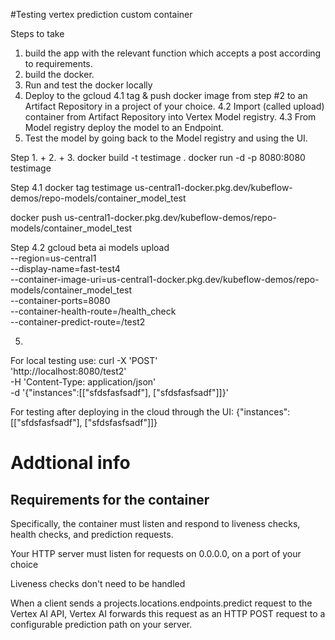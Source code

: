 #Testing vertex prediction custom container

Steps to take
1. build the app with the relevant function which accepts a post according to requirements.
2. build the docker.
3. Run and test the docker locally
4. Deploy to the gcloud
4.1 tag & push docker image from step #2 to an Artifact Repository in a project of your choice.
4.2 Import (called upload) container from Artifact Repository into Vertex Model registry.
4.3 From Model registry deploy the model to an Endpoint.
5. Test the model by going back to the Model registry and using the UI.

Step 1. + 2. + 3.
docker build -t testimage .
docker run -d -p 8080:8080 testimage

Step 4.1
docker tag testimage us-central1-docker.pkg.dev/kubeflow-demos/repo-models/container_model_test

docker push us-central1-docker.pkg.dev/kubeflow-demos/repo-models/container_model_test

Step 4.2
gcloud beta ai models upload \
  --region=us-central1 \
  --display-name=fast-test4 \
  --container-image-uri=us-central1-docker.pkg.dev/kubeflow-demos/repo-models/container_model_test \
  --container-ports=8080 \
  --container-health-route=/health_check \
  --container-predict-route=/test2

5.
For local testing use:
  curl -X 'POST' \
  'http://localhost:8080/test2' \
  -H 'Content-Type: application/json' \
  -d '{"instances":[["sfdsfasfsadf"], ["sfdsfasfsadf"]]}'

For testing after deploying in the cloud through the UI:
{"instances":[["sfdsfasfsadf"], ["sfdsfasfsadf"]]}



# Addtional info
## Requirements for the container
Specifically, the container must listen and respond to liveness checks,
health checks, and prediction requests.

Your HTTP server must listen for requests on 0.0.0.0, on a port of your choice

Liveness checks don't need to be handled

When a client sends a projects.locations.endpoints.predict request to the Vertex AI API,
Vertex AI forwards this request as an HTTP POST request to a configurable prediction path on your server.

